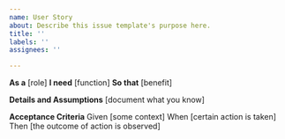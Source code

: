 ```yaml
---
name: User Story
about: Describe this issue template's purpose here.
title: ''
labels: ''
assignees: ''

---
```


**As a** [role]
**I need** [function]
**So that** [benefit]

**Details and Assumptions**
[document what you know]

**Acceptance Criteria**
Given [some context]
When [certain action is taken]
Then [the outcome of action is observed]
